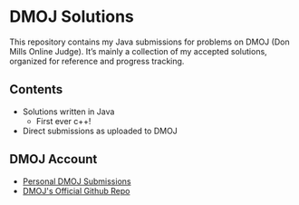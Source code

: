 # DMOJ Solutions

This repository contains my Java submissions for problems on DMOJ (Don Mills Online Judge).
It’s mainly a collection of my accepted solutions, organized for reference and progress tracking.


## Contents

- Solutions written in Java
    - First ever c++!
- Direct submissions as uploaded to DMOJ

## DMOJ Account

- [Personal DMOJ Submissions](https://dmoj.ca/submissions/user/MisplacedOrange/)
- [DMOJ's Official Github Repo](https://github.com/DMOJ)
